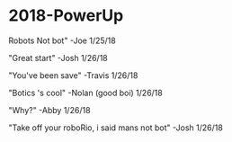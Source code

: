 # 2018-PowerUp
Robots Not bot"
-Joe 1/25/18

"Great start"
-Josh 1/26/18

"You've been save"
-Travis 1/26/18

"Botics 's cool"
-Nolan (good boi) 1/26/18

"Why?"
-Abby 1/26/18

"Take off your roboRio, i said mans not bot"
-Josh 1/26/18